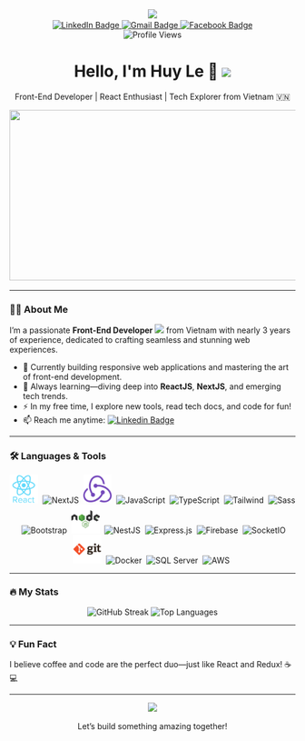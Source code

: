 <div id="header" align="center">
  <img src="https://media.giphy.com/media/M9gbBd9nbDrOTu1Mqx/giphy.gif" width="100"/>
  
  <div id="badges">
    <a href="https://www.linkedin.com/in/baohuydev/">
      <img src="https://img.shields.io/badge/LinkedIn-0A66C2?style=for-the-badge&logo=linkedin&logoColor=white" alt="LinkedIn Badge"/>
    </a>
    <a href="mailto:lenambaohuy107@gmail.com">
      <img src="https://img.shields.io/badge/Gmail-D14836?style=for-the-badge&logo=gmail&logoColor=white" alt="Gmail Badge"/>
    </a>
    <a href="https://www.facebook.com/bao.h.smart">
      <img src="https://img.shields.io/badge/Facebook-1877F2?style=for-the-badge&logo=facebook&logoColor=white" alt="Facebook Badge"/>
    </a>
  </div>
  
  <img src="https://komarev.com/ghpvc/?username=baohuy98&style=flat-square&color=brightgreen" alt="Profile Views"/>
  
  <h1>
    Hello, I'm Huy Le 👋
    <img src="https://media.giphy.com/media/hvRJCLFzcasrR4ia7z/giphy.gif" width="30px"/>
  </h1>
  <p>Front-End Developer | React Enthusiast | Tech Explorer from Vietnam 🇻🇳</p>
</div>

<div align="center">
  <img src="https://media.giphy.com/media/dWesBcTLavkZuG35MI/giphy.gif" width="600" height="300"/>
</div>

---

### :man_technologist: About Me
I’m a passionate **Front-End Developer** <img src="https://media.giphy.com/media/WUlplcMpOCEmTGBtBW/giphy.gif" width="30"> from Vietnam with nearly 3 years of experience, dedicated to crafting seamless and stunning web experiences.

- :telescope: Currently building responsive web applications and mastering the art of front-end development.
- :seedling: Always learning—diving deep into **ReactJS**, **NextJS**, and emerging tech trends.
- :zap: In my free time, I explore new tools, read tech docs, and code for fun!
- :mailbox: Reach me anytime: [![Linkedin Badge](https://img.shields.io/badge/-baohuydev-0A66C2?style=flat&logo=Linkedin&logoColor=white)](https://www.linkedin.com/in/baohuydev/)

---

### :hammer_and_wrench: Languages & Tools
<div align="center">
  <img src="https://github.com/devicons/devicon/blob/master/icons/react/react-original-wordmark.svg" title="ReactJS" alt="ReactJS" width="50" height="50"/> 
  <img src="https://cdn.jsdelivr.net/gh/devicons/devicon/icons/nextjs/nextjs-original-wordmark.svg" title="NextJS" alt="NextJS" width="50" height="50"/> 
  <img src="https://github.com/devicons/devicon/blob/master/icons/redux/redux-original.svg" title="Redux" alt="Redux" width="50" height="50"/> 
  <img src="https://cdn.jsdelivr.net/gh/devicons/devicon/icons/javascript/javascript-original.svg" title="JavaScript" alt="JavaScript" width="50" height="50"/> 
  <img src="https://cdn.jsdelivr.net/gh/devicons/devicon/icons/typescript/typescript-original.svg" title="TypeScript" alt="TypeScript" width="50" height="50"/> 
  <img src="https://cdn.jsdelivr.net/gh/devicons/devicon/icons/tailwindcss/tailwindcss-plain.svg" title="Tailwind" alt="Tailwind" width="50" height="50"/> 
  <img src="https://cdn.jsdelivr.net/gh/devicons/devicon/icons/sass/sass-original.svg" title="Sass" alt="Sass" width="50" height="50"/> 
  <img src="https://cdn.jsdelivr.net/gh/devicons/devicon/icons/bootstrap/bootstrap-plain-wordmark.svg" title="Bootstrap" alt="Bootstrap" width="50" height="50"/> 
  <img src="https://github.com/devicons/devicon/blob/master/icons/nodejs/nodejs-original-wordmark.svg" title="NodeJS" alt="NodeJS" width="50" height="50"/> 
  <img src="https://cdn.jsdelivr.net/gh/devicons/devicon/icons/nestjs/nestjs-plain-wordmark.svg" title="NestJS" alt="NestJS" width="50" height="50"/> 
  <img src="https://cdn.jsdelivr.net/gh/devicons/devicon/icons/express/express-original.svg" title="Express.js" alt="Express.js" width="50" height="50"/> 
  <img src="https://cdn.jsdelivr.net/gh/devicons/devicon/icons/firebase/firebase-plain-wordmark.svg" title="Firebase" alt="Firebase" width="50" height="50"/> 
  <img src="https://cdn.jsdelivr.net/gh/devicons/devicon/icons/socketio/socketio-original.svg" title="SocketIO" alt="SocketIO" width="50" height="50"/> 
  <img src="https://github.com/devicons/devicon/blob/master/icons/git/git-original-wordmark.svg" title="Git" alt="Git" width="50" height="50"/> 
  <img src="https://cdn.jsdelivr.net/gh/devicons/devicon/icons/docker/docker-original.svg" title="Docker" alt="Docker" width="50" height="50"/> 
  <img src="https://cdn.jsdelivr.net/gh/devicons/devicon/icons/microsoftsqlserver/microsoftsqlserver-plain-wordmark.svg" title="SQL Server" alt="SQL Server" width="50" height="50"/> 
  <img src="https://cdn.jsdelivr.net/gh/devicons/devicon/icons/amazonwebservices/amazonwebservices-plain-wordmark.svg" title="AWS" alt="AWS" width="50" height="50"/> 
</div>

---

### :fire: My Stats
<div align="center">
  <img src="http://github-readme-streak-stats.herokuapp.com?user=baohuy98&theme=radical&hide_border=true" alt="GitHub Streak"/>
  <img src="https://github-readme-stats.vercel.app/api/top-langs/?username=baohuy98&layout=compact&theme=radical&hide_border=true" alt="Top Languages"/>
</div>

---

### :bulb: Fun Fact
I believe coffee and code are the perfect duo—just like React and Redux! ☕💻

---

<div align="center">
  <img src="https://media.giphy.com/media/LmNwrBhejkK9EFP504/giphy.gif" width="200"/>
  <p>Let’s build something amazing together!</p>
</div>
